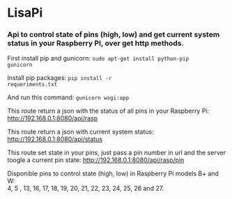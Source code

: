 # LisaPi

### Api to control state of pins (high, low) and get current system status in your Raspberry PI, over get http methods.

First install pip and gunicorn:
<code>sudo apt-get install python-pip gunicorn</code>

Install pip packages:
<code>pip install -r requeriments.txt</code>

And run this command:
<code>gunicorn wsgi:app</code>

This route return a json with the status of all pins in your Raspberry Pi:
http://192.168.0.1:8080/api/rasp

This route return a json with current system status:
http://192.168.0.1:8080/api/status

This route set state in your pins, just pass a pin number in url and the server toogle a current pin state:
http://192.168.0.1:8080/api/rasp/pin

Disponible pins to control state (high, low) in Raspberry Pi models B+ and W: <br>
4, 5 , 13, 16, 17, 18, 19, 20, 21, 22, 23, 24, 25, 26 and 27.
